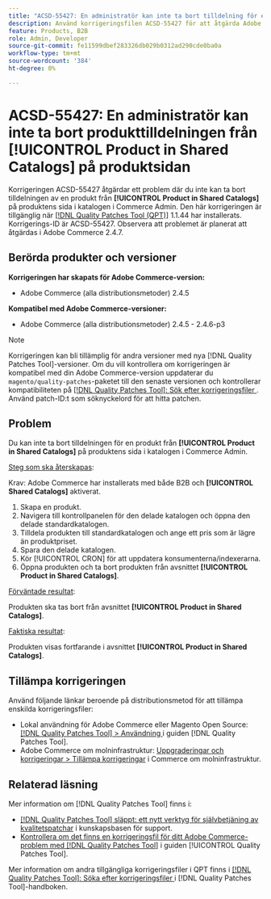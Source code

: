 ```yaml
---
title: "ACSD-55427: En administratör kan inte ta bort tilldelning för en produkt från **[!UICONTROL Product in Shared Catalogs]** på produktens sida"
description: Använd korrigeringsfilen ACSD-55427 för att åtgärda Adobe Commerce-problemet där en produkt inte kan tas bort från **[!UICONTROL Product in Shared Catalogs]**.
feature: Products, B2B
role: Admin, Developer
source-git-commit: fe11599dbef283326db029b0312ad290cde0ba0a
workflow-type: tm+mt
source-wordcount: '384'
ht-degree: 0%

---
```


# ACSD-55427: En administratör kan inte ta bort produkttilldelningen från **[!UICONTROL Product in Shared Catalogs]** på produktsidan

Korrigeringen ACSD-55427 åtgärdar ett problem där du inte kan ta bort tilldelningen av en produkt från **[!UICONTROL Product in Shared Catalogs]** på produktens sida i katalogen i Commerce Admin. Den här korrigeringen är tillgänglig när [[!DNL Quality Patches Tool (QPT)]](https://experienceleague.adobe.com/sv/docs/commerce-knowledge-base/kb/announcements/commerce-announcements/magento-quality-patches-released-new-tool-to-self-serve-quality-patches) 1.1.44 har installerats. Korrigerings-ID är ACSD-55427. Observera att problemet är planerat att åtgärdas i Adobe Commerce 2.4.7.

## Berörda produkter och versioner

**Korrigeringen har skapats för Adobe Commerce-version:**

* Adobe Commerce (alla distributionsmetoder) 2.4.5

**Kompatibel med Adobe Commerce-versioner:**

* Adobe Commerce (alla distributionsmetoder) 2.4.5 - 2.4.6-p3

>[!NOTE]
>
>Korrigeringen kan bli tillämplig för andra versioner med nya [!DNL Quality Patches Tool]-versioner. Om du vill kontrollera om korrigeringen är kompatibel med din Adobe Commerce-version uppdaterar du `magento/quality-patches`-paketet till den senaste versionen och kontrollerar kompatibiliteten på [[!DNL Quality Patches Tool]: Sök efter korrigeringsfiler ](https://experienceleague.adobe.com/tools/commerce-quality-patches/index.html?lang=sv-SE). Använd patch-ID:t som söknyckelord för att hitta patchen.

## Problem

Du kan inte ta bort tilldelningen för en produkt från **[!UICONTROL Product in Shared Catalogs]** på produktens sida i katalogen i Commerce Admin.

<u>Steg som ska återskapas</u>:

Krav: Adobe Commerce har installerats med både B2B och **[!UICONTROL Shared Catalogs]** aktiverat.
1. Skapa en produkt.
1. Navigera till kontrollpanelen för den delade katalogen och öppna den delade standardkatalogen.
1. Tilldela produkten till standardkatalogen och ange ett pris som är lägre än produktpriset.
1. Spara den delade katalogen.
1. Kör [!UICONTROL CRON] för att uppdatera konsumenterna/indexerarna.
1. Öppna produkten och ta bort produkten från avsnittet **[!UICONTROL Product in Shared Catalogs]**.

<u>Förväntade resultat</u>:

Produkten ska tas bort från avsnittet **[!UICONTROL Product in Shared Catalogs]**.

<u>Faktiska resultat</u>:

Produkten visas fortfarande i avsnittet **[!UICONTROL Product in Shared Catalogs]**.

## Tillämpa korrigeringen

Använd följande länkar beroende på distributionsmetod för att tillämpa enskilda korrigeringsfiler:

* Lokal användning för Adobe Commerce eller Magento Open Source: [[!DNL Quality Patches Tool] > Användning ](/help/tools/quality-patches-tool/usage.md) i guiden [!DNL Quality Patches Tool].
* Adobe Commerce om molninfrastruktur: [Uppgraderingar och korrigeringar > Tillämpa korrigeringar](https://experienceleague.adobe.com/docs/commerce-cloud-service/user-guide/develop/upgrade/apply-patches.html?lang=sv-SE) i Commerce om molninfrastruktur.

## Relaterad läsning

Mer information om [!DNL Quality Patches Tool] finns i:

* [[!DNL Quality Patches Tool] släppt: ett nytt verktyg för självbetjäning av kvalitetspatchar](https://experienceleague.adobe.com/sv/docs/commerce-knowledge-base/kb/announcements/commerce-announcements/magento-quality-patches-released-new-tool-to-self-serve-quality-patches) i kunskapsbasen för support.
* [Kontrollera om det finns en korrigeringsfil för ditt Adobe Commerce-problem med  [!DNL Quality Patches Tool]](/help/tools/quality-patches-tool/patches-available-in-qpt/check-patch-for-magento-issue-with-magento-quality-patches.md) i guiden [!UICONTROL Quality Patches Tool].


Mer information om andra tillgängliga korrigeringsfiler i QPT finns i [[!DNL Quality Patches Tool]: Söka efter korrigeringsfiler ](https://experienceleague.adobe.com/tools/commerce-quality-patches/index.html?lang=sv-SE) i [!DNL Quality Patches Tool]-handboken.
